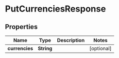 # PutCurrenciesResponse

## Properties
Name | Type | Description | Notes
------------ | ------------- | ------------- | -------------
**currencies** | **String** |  |  [optional]
